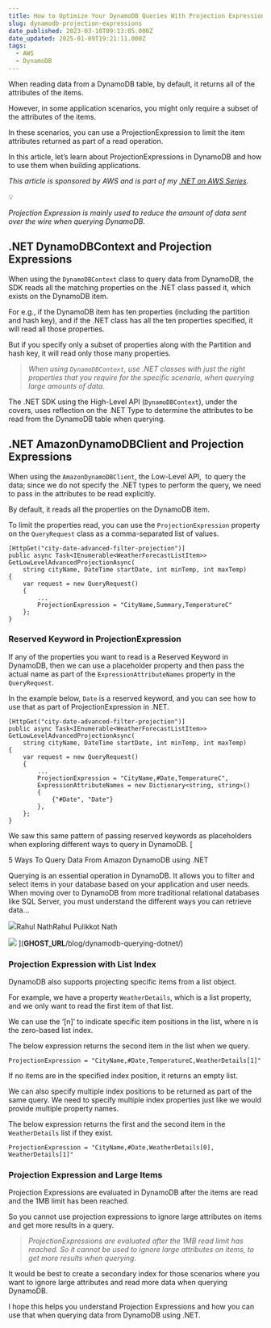 ```yaml
---
title: How to Optimize Your DynamoDB Queries With Projection Expressions in .NET
slug: dynamodb-projection-expressions
date_published: 2023-03-10T09:13:05.000Z
date_updated: 2025-01-09T19:21:11.000Z
tags:
  - AWS
  - DynamoDB
---
```


When reading data from a DynamoDB table, by default, it returns all of the attributes of the items.

However, in some application scenarios, you might only require a subset of the attributes of the items.

In these scenarios, you can use a ProjectionExpression to limit the item attributes returned as part of a read operation.

In this article, let’s learn about ProjectionExpressions in DynamoDB and how to use them when building applications.

*This article is sponsored by AWS and is part of my [.NET on AWS Series](__GHOST_URL__/blog/tag/aws/).*

💡

*Projection Expression is mainly used to reduce the amount of data sent over the wire when querying DynamoDB.*

## .NET DynamoDBContext and Projection Expressions

When using the `DynamoDBContext` class to query data from DynamoDB, the SDK reads all the matching properties on the .NET class passed it, which exists on the DynamoDB item.

For e.g., if the DynamoDB item has ten properties (including the partition and hash key), and if the .NET class has all the ten properties specified, it will read all those properties.

But if you specify only a subset of properties along with the Partition and hash key, it will read only those many properties.

> *When using `DynamoDBContext`, use .NET classes with just the right properties that you require for the specific scenario, when querying large amounts of data.*

The .NET SDK using the High-Level API (`DynamoDBContext`), under the covers, uses reflection on the .NET Type to determine the attributes to be read from the DynamoDB table when querying. 

## .NET AmazonDynamoDBClient and Projection Expressions

When using the `AmazonDynamoDBClient`, the Low-Level API,  to query the data; since we do not specify the .NET types to perform the query, we need to pass in the attributes to be read explicitly.

By default, it reads all the properties on the DynamoDB item.

To limit the properties read, you can use the `ProjectionExpression` property on the `QueryRequest` class as a comma-separated list of values.

    [HttpGet("city-date-advanced-filter-projection")]
    public async Task<IEnumerable<WeatherForecastListItem>> GetLowLevelAdvancedProjectionAsync(
        string cityName, DateTime startDate, int minTemp, int maxTemp)
    {
        var request = new QueryRequest()
        {
            ...
            ProjectionExpression = "CityName,Summary,TemperatureC"
        };
    }

### Reserved Keyword in ProjectionExpression

If any of the properties you want to read is a Reserved Keyword in DynamoDB, then we can use a placeholder property and then pass the actual name as part of the `ExpressionAttributeNames` property in the `QueryRequest`.

In the example below, `Date` is a reserved keyword, and you can see how to use that as part of ProjectionExpression in .NET.

    [HttpGet("city-date-advanced-filter-projection")]
    public async Task<IEnumerable<WeatherForecastListItem>> GetLowLevelAdvancedProjectionAsync(
        string cityName, DateTime startDate, int minTemp, int maxTemp)
    {
        var request = new QueryRequest()
        {
            ...
            ProjectionExpression = "CityName,#Date,TemperatureC",
            ExpressionAttributeNames = new Dictionary<string, string>()
            {
                {"#Date", "Date"}
            },
        };
    }
    

We saw this same pattern of passing reserved keywords as placeholders when exploring different ways to query in DynamoDB.
[

5 Ways To Query Data From Amazon DynamoDB using .NET

Querying is an essential operation in DynamoDB. It allows you to filter and select items in your database based on your application and user needs. When moving over to DynamoDB from more traditional relational databases like SQL Server, you must understand the different ways you can retrieve data…

![](__GHOST_URL__/content/images/size/w256h256/2022/10/logo-512x512.png)Rahul NathRahul Pulikkot Nath

![](__GHOST_URL__/content/images/2023/02/DynamoDB-Querying-new.png)
](__GHOST_URL__/blog/dynamodb-querying-dotnet/)
### Projection Expression with List Index

DynamoDB also supports projecting specific items from a list object.

For example, we have a property `WeatherDetails`, which is a list property, and we only want to read the first item of that list.

We can use the ‘[n]’ to indicate specific item positions in the list, where n is the zero-based list index.

The below expression returns the second item in the list when we query.

`ProjectionExpression = "CityName,#Date,TemperatureC,WeatherDetails[1]"`

If no items are in the specified index position, it returns an empty list.

We can also specify multiple index positions to be returned as part of the same query. We need to specify multiple index properties just like we would provide multiple property names.

The below expression returns the first and the second item in the `WeatherDetails` list if they exist.

`ProjectionExpression = "CityName,#Date,WeatherDetails[0], WeatherDetails[1]"`

### Projection Expression and Large Items

Projection Expressions are evaluated in DynamoDB after the items are read and the 1MB limit has been reached.

So you cannot use projection expressions to ignore large attributes on items and get more results in a query.

> *ProjectionExpressions are evaluated after the 1MB read limit has reached. So it cannot be used to ignore large attributes on items, to get more results when querying.*

It would be best to create a secondary index for those scenarios where you want to ignore large attributes and read more data when querying DynamoDB.

I hope this helps you understand Projection Expressions and how you can use that when querying data from DynamoDB using .NET.
